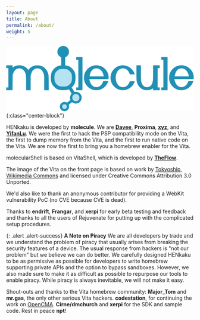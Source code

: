 ```yaml
---
layout: page
title: About
permalink: /about/
weight: 5
---
```


![molecule](/assets/molecule.png){:class="center-block"}

HENkaku is developed by **molecule**. We are **[Davee](https://www.lolhax.org)**, **Proxima**, **[xyz](https://blog.xyz.is/)**, and **[YifanLu](https://yifan.lu/)**. We were the first to hack the PSP compatibility mode on the Vita, the first to dump memory from the Vita, and the first to run native code on the Vita. We are now the first to bring you a homebrew enabler for the Vita.

molecularShell is based on VitaShell, which is developed by **[TheFlow](https://twitter.com/theflow0/)**.

The image of the Vita on the front page is based on work by [Tokyoship, Wikimedia Commons](https://commons.wikimedia.org/wiki/File:PlayStation_Vita_illustration.svg) and licensed under  Creative Commons Attribution 3.0 Unported.

We'd also like to thank an anonymous contributor for providing a WebKit vulnerability PoC (no CVE because CVE is dead).

Thanks to **endrift**, **Frangar**, and **xerpi** for early beta testing and feedback and thanks to all the users of Rejuvenate for putting up with the complicated setup procedures.

{: .alert .alert-success}
**A Note on Piracy** We are all developers by trade and we understand the problem of piracy that usually arises from breaking the security features of a device. The usual response from hackers is "not our problem" but we believe we can do better. We carefully designed HENkaku to be as permissive as possible for developers to write homebrew supporting private APIs and the option to bypass sandboxes. However, we also made sure to make it as difficult as possible to repurpose our tools to enable piracy. While piracy is always inevitable, we will not make it easy.

Shout-outs and thanks to the Vita homebrew community: **Major_Tom** and **mr.gas**, the only other serious Vita hackers. **codestation**, for continuing the work on [OpenCMA](https://github.com/codestation/qcma). **Cirne/dmchurch** and **xerpi** for the SDK and sample code. Rest in peace **npt**!
